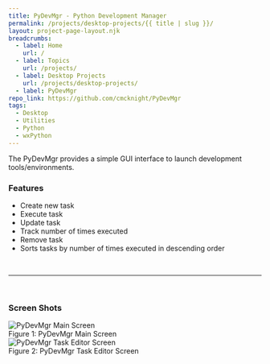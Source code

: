 ```yaml
---
title: PyDevMgr - Python Development Manager
permalink: /projects/desktop-projects/{{ title | slug }}/
layout: project-page-layout.njk
breadcrumbs:
  - label: Home
    url: /
  - label: Topics
    url: /projects/
  - label: Desktop Projects
    url: /projects/desktop-projects/
  - label: PyDevMgr
repo_link: https://github.com/cmcknight/PyDevMgr
tags:
  - Desktop
  - Utilities
  - Python
  - wxPython
---
```


<!-- Excerpt Start-->
The PyDevMgr provides a simple GUI interface to launch development tools/environments.<!-- Excerpt End -->

### Features

* Create new task
* Execute task
* Update task
* Track number of times executed
* Remove task
* Sorts tasks by number of times executed in descending order

<br>

---

<br>
<div class="center-text">

### Screen Shots
</div>

<div class="center-image">
  <img src="/img/PyDevMgr/main-screen.png" alt="PyDevMgr Main Screen">
  <figcaption>Figure 1: PyDevMgr Main Screen</figcaption>
</div>

<div class="center-image">
  <img src="/img/PyDevMgr/task-editor.png" alt="PyDevMgr Task Editor Screen">
  <figcaption>Figure 2: PyDevMgr Task Editor Screen</figcaption>
</div>
